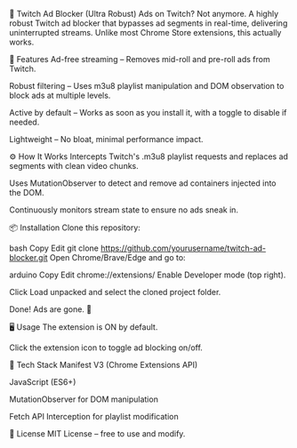 🎯 Twitch Ad Blocker (Ultra Robust)
Ads on Twitch? Not anymore.
A highly robust Twitch ad blocker that bypasses ad segments in real-time, delivering uninterrupted streams.
Unlike most Chrome Store extensions, this actually works.

🚀 Features
Ad-free streaming – Removes mid-roll and pre-roll ads from Twitch.

Robust filtering – Uses m3u8 playlist manipulation and DOM observation to block ads at multiple levels.

Active by default – Works as soon as you install it, with a toggle to disable if needed.

Lightweight – No bloat, minimal performance impact.

⚙️ How It Works
Intercepts Twitch's .m3u8 playlist requests and replaces ad segments with clean video chunks.

Uses MutationObserver to detect and remove ad containers injected into the DOM.

Continuously monitors stream state to ensure no ads sneak in.

📦 Installation
Clone this repository:

bash
Copy
Edit
git clone https://github.com/yourusername/twitch-ad-blocker.git
Open Chrome/Brave/Edge and go to:

arduino
Copy
Edit
chrome://extensions/
Enable Developer mode (top right).

Click Load unpacked and select the cloned project folder.

Done! Ads are gone. 🎉

🖥 Usage
The extension is ON by default.

Click the extension icon to toggle ad blocking on/off.

🔧 Tech Stack
Manifest V3 (Chrome Extensions API)

JavaScript (ES6+)

MutationObserver for DOM manipulation

Fetch API Interception for playlist modification

📜 License
MIT License – free to use and modify.